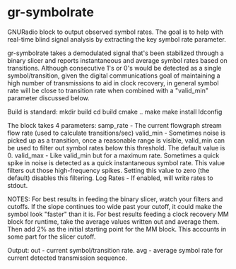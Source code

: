 # gr-symbolrate
GNURadio block to output observed symbol rates. The goal is to help with real-time blind signal analysis 
by extracting the key symbol rate parameter.

gr-symbolrate takes a demodulated signal that's been stabilized through a binary slicer and reports 
instantaneous and average symbol rates based on transitions.  Although consecutive 1's or 0's would
be detected as a single symbol/transition, given the digital communications goal of maintaining a 
high number of transmissions to aid in clock recovery, in general symbol rate will be close to transition
rate when combined with a "valid_min" parameter discussed below.

Build is standard:
mkdir build
cd build
cmake ..
make
make install
ldconfig

The block takes 4 parameters:
samp_rate - The current flowgraph stream flow rate (used to calculate transitions/sec)
valid_min - Sometimes noise is picked up as a transition, once a reasonable range is 
	    visible, valid_min can be used to filter out symbol rates below this threshold.
	    The default value is 0.
valid_max - Like valid_min but for a maximum rate.  Sometimes a quick spike in noise is
	    detected as a quick instantaneous symbol rate.  This value filters out those
	    high-frequency spikes.  Setting this value to zero (the default) disables
	    this filtering.
Log Rates - If enabled, will write rates to stdout.

NOTES: 
For best results in feeding the binary slicer, watch your filters and cutoffs.  If the slope continues too wide
past your cutoff, it could make the symbol look "faster" than it is.
For best results feeding a clock recovery MM block for runtime, take the average values written out and average them.
Then add 2% as the initial starting point for the MM block.  This accounts in some part for the slicer cutoff.

Output:
out - current symbol/transition rate.
avg - average symbol rate for current detected transmission sequence.


